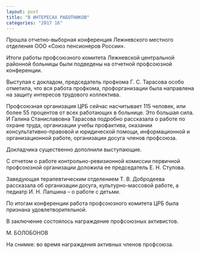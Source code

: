 ```yaml
---
layout: post
title: "В ИНТЕРЕСАХ РАБОТНИКОВ"
categories: "2017 16"
---
```


Прошла отчетно-выборная конференция Лежневского местного отделения ООО «Союз пенсионеров России».

Итоги работы профсоюзного комитета Лежневской центральной районной больницы были подведены на отчетной профсоюзной конференции.

Выступая с докладом, председатель профкома Г. С. Тарасова особо отметила, что вся работа профкома, профорганизации была направлена на защиту интересов трудового коллектива.

Профсоюзная организация ЦРБ сейчас насчитывает 115 человек, или более 55 процентов от всех работающих в больнице. Это большая сила. И Галина Станиславовна Тарасова подробно рассказала о работе по охране труда, организации учебы профактива, оказании консультативно-правовой и юридической помощи, информационной и организационной работе, организации досуга членов профсоюза.

Докладчика существенно дополнили выступающие.

С отчетом о работе контрольно-ревизионной комиссии первичной профсоюзной организации доложила ее председатель Е. Н. Стулова.

Заведующая терапевтическим отделением Т. В. Добродеева рассказала об организации досуга, культурно-массовой работе, а педиатр И. Н. Лапшина – о работе с детьми.

По итогам конференции работа профсоюзного комитета ЦРБ была признана удовлетворительной.

В заключение состоялось награждение профсоюзных активистов.

М. БОЛОБОНОВ

На снимке: во время награждения активных членов профсоюза.


